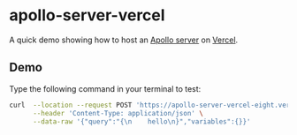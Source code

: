 # apollo-server-vercel

A quick demo showing how to host an [Apollo server](https://www.apollographql.com/docs/apollo-server/) on [Vercel](https://vercel.com/).

## Demo

Type the following command in your terminal to test:

```bash
curl  --location --request POST 'https://apollo-server-vercel-eight.vercel.app/graphql' \
      --header 'Content-Type: application/json' \
      --data-raw '{"query":"{\n    hello\n}","variables":{}}'
```
